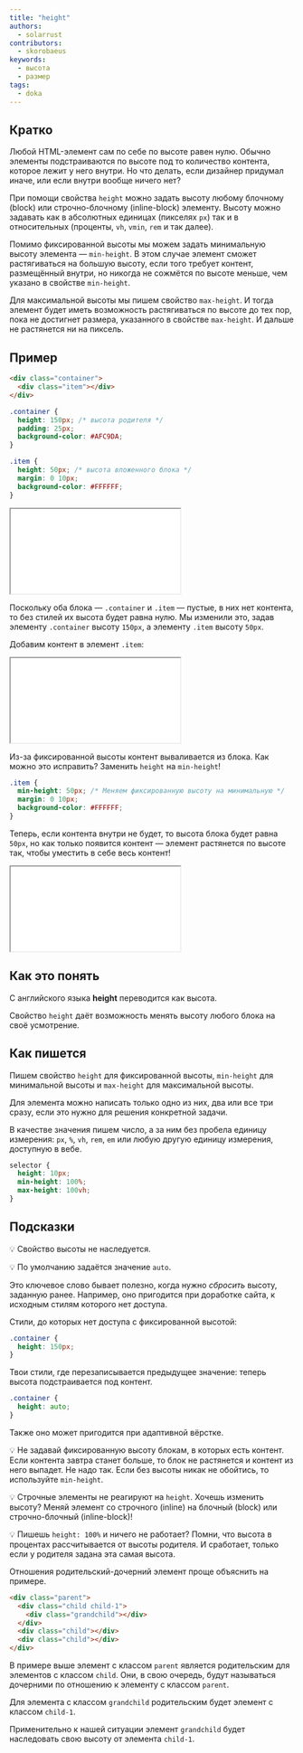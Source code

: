 ```yaml
---
title: "height"
authors:
  - solarrust
contributors:
  - skorobaeus
keywords:
  - высота
  - размер
tags:
  - doka
---
```


## Кратко

Любой HTML-элемент сам по себе по высоте равен нулю. Обычно элементы подстраиваются по высоте под то количество контента, которое лежит у него внутри. Но что делать, если дизайнер придумал иначе, или если внутри вообще ничего нет?

При помощи свойства `height` можно задать высоту любому блочному (block) или строчно-блочному (inline-block) элементу. Высоту можно задавать как в абсолютных единицах (пикселях `px`) так и в относительных (проценты, `vh`, `vmin`, `rem` и так далее).

Помимо фиксированной высоты мы можем задать минимальную высоту элемента — `min-height`. В этом случае элемент сможет растягиваться на большую высоту, если того требует контент, размещённый внутри, но никогда не сожмётся по высоте меньше, чем указано в свойстве `min-height`.

Для максимальной высоты мы пишем свойство `max-height`. И тогда элемент будет иметь возможность растягиваться по высоте до тех пор, пока не достигнет размера, указанного в свойстве `max-height`. И дальше не растянется ни на пиксель.

## Пример

```html
<div class="container">
  <div class="item"></div>
</div>
```

```css
.container {
  height: 150px; /* высота родителя */
  padding: 25px;
  background-color: #AFC9DA;
}

.item {
  height: 50px; /* высота вложенного блока */
  margin: 0 10px;
  background-color: #FFFFFF;
}
```

<iframe title="Высота для блока — height — Дока" src="demos/basic.html"></iframe>

Поскольку оба блока — `.container` и `.item` — пустые, в них нет контента, то без стилей их высота будет равна нулю. Мы изменили это, задав элементу `.container` высоту `150px`, а элементу `.item` высоту `50px`.

Добавим контент в элемент `.item`:

<iframe title="Высота для блока с текстом — height — Дока" src="demos/basic-w-text.html"></iframe>

Из-за фиксированной высоты контент вываливается из блока. Как можно это исправить? Заменить `height` на `min-height`!

```css
.item {
  min-height: 50px; /* Меняем фиксированную высоту на минимальную */
  margin: 0 10px;
  background-color: #FFFFFF;
}
```

Теперь, если контента внутри не будет, то высота блока будет равна `50px`, но как только появится контент — элемент растянется по высоте так, чтобы уместить в себе весь контент!

<iframe title="Минимальная высота для блока с текстом — height — Дока" src="demos/min-height-w-text.html"></iframe>

## Как это понять

С английского языка **height** переводится как высота.

Свойство `height` даёт возможность менять высоту любого блока на своё усмотрение.

## Как пишется

Пишем свойство `height` для фиксированной высоты, `min-height` для минимальной высоты и `max-height` для максимальной высоты.

Для элемента можно написать только одно из них, два или все три сразу, если это нужно для решения конкретной задачи.

В качестве значения пишем число, а за ним без пробела единицу измерения: `px`, `%`, `vh`, `rem`, `em` или любую другую единицу измерения, доступную в вебе.

```css
selector {
  height: 10px;
  min-height: 100%;
  max-height: 100vh;
}
```

## Подсказки

💡 Свойство высоты не наследуется.

💡 По умолчанию задаётся значение `auto`.

Это ключевое слово бывает полезно, когда нужно _сбросить_ высоту, заданную ранее. Например, оно пригодится при доработке сайта, к исходным стилям которого нет доступа.

Стили, до которых нет доступа с фиксированной высотой:

```css
.container {
  height: 150px;
}
```

Твои стили, где перезаписывается предыдущее значение: теперь высота подстраивается под контент.

```css
.container {
  height: auto;
}
```

Также оно может пригодится при адаптивной вёрстке.

💡 Не задавай фиксированную высоту блокам, в которых есть контент. Если контента завтра станет больше, то блок не растянется и контент из него выпадет. Не надо так. Если без высоты никак не обойтись, то используйте `min-height`.

💡 Строчные элементы не реагируют на `height`. Хочешь изменить высоту? Меняй элемент со строчного (inline) на блочный (block) или строчно-блочный (inline-block)!

💡 Пишешь `height: 100%` и ничего не работает? Помни, что высота в процентах рассчитывается от высоты родителя. И сработает, только если у родителя задана эта самая высота.

Отношения родительский-дочерний элемент проще объяснить на примере.

```html
<div class="parent">
  <div class="child child-1">
    <div class="grandchild"></div>
  </div>
  <div class="child"></div>
  <div class="child"></div>
</div>
```

В примере выше элемент с классом `parent` является родительским для элементов с классом `child`. Они, в свою очередь, будут называться дочерними по отношению к элементу с классом `parent`.

Для элемента с классом `grandchild` родительским будет элемент с классом `child-1`.

Применительно к нашей ситуации элемент `grandchild` будет наследовать свою высоту от элемента `child-1`.
